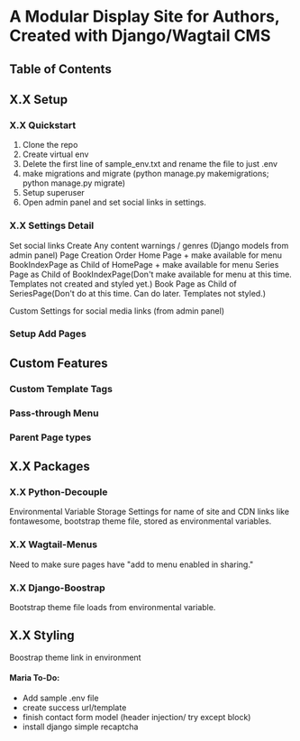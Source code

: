 # A Modular Display Site for Authors, Created with Django/Wagtail CMS

## Table of Contents

## X.X Setup
### X.X Quickstart

1. Clone the repo
2. Create virtual env
3. Delete the first line of sample_env.txt and rename the file to just .env
4. make migrations and migrate (python manage.py makemigrations; python manage.py migrate)
5. Setup superuser
6. Open admin panel and set social links in settings.

### X.X Settings Detail

Set social links
Create Any content warnings / genres (Django models from admin panel)
Page Creation Order
Home Page + make available for menu
BookIndexPage as Child of HomePage + make available for menu
Series Page as Child of BookIndexPage(Don't make available for menu at this time. Templates not created and styled yet.)
Book Page as Child of SeriesPage(Don't do at this time. Can do later. Templates not styled.)

Custom Settings for social media links (from admin panel)

### Setup Add Pages

## Custom Features

### Custom Template Tags
### Pass-through Menu
### Parent Page types

## X.X Packages

### X.X Python-Decouple

Environmental Variable Storage
Settings for name of site and CDN links like fontawesome, bootstrap theme file, stored as environmental variables. 

### X.X Wagtail-Menus

Need to make sure pages have "add to menu enabled in sharing."

### X.X Django-Boostrap

Bootstrap theme file loads from environmental variable.

## X.X Styling

Boostrap theme link in environment

#### Maria To-Do:
- Add sample .env file
- create success url/template
- finish contact form model (header injection/ try except block)
- install django simple recaptcha